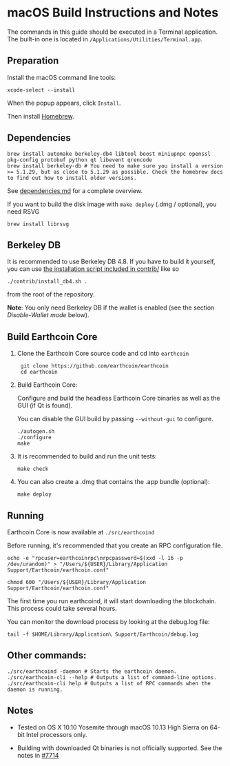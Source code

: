 macOS Build Instructions and Notes
====================================
The commands in this guide should be executed in a Terminal application.
The built-in one is located in `/Applications/Utilities/Terminal.app`.

Preparation
-----------
Install the macOS command line tools:

`xcode-select --install`

When the popup appears, click `Install`.

Then install [Homebrew](https://brew.sh).

Dependencies
----------------------

    brew install automake berkeley-db4 libtool boost miniupnpc openssl pkg-config protobuf python qt libevent qrencode
    brew install berkeley-db # You need to make sure you install a version >= 5.1.29, but as close to 5.1.29 as possible. Check the homebrew docs to find out how to install older versions.

See [dependencies.md](dependencies.md) for a complete overview.

If you want to build the disk image with `make deploy` (.dmg / optional), you need RSVG

    brew install librsvg

Berkeley DB
-----------
It is recommended to use Berkeley DB 4.8. If you have to build it yourself,
you can use [the installation script included in contrib/](/contrib/install_db4.sh)
like so

```shell
./contrib/install_db4.sh .
```

from the root of the repository.

**Note**: You only need Berkeley DB if the wallet is enabled (see the section *Disable-Wallet mode* below).

Build Earthcoin Core
------------------------

1. Clone the Earthcoin Core source code and cd into `earthcoin`

        git clone https://github.com/earthcoin/earthcoin
        cd earthcoin

2.  Build Earthcoin Core:

    Configure and build the headless Earthcoin Core binaries as well as the GUI (if Qt is found).

    You can disable the GUI build by passing `--without-gui` to configure.

        ./autogen.sh
        ./configure
        make

3.  It is recommended to build and run the unit tests:

        make check

4.  You can also create a .dmg that contains the .app bundle (optional):

        make deploy

Running
-------

Earthcoin Core is now available at `./src/earthcoind`

Before running, it's recommended that you create an RPC configuration file.

    echo -e "rpcuser=earthcoinrpc\nrpcpassword=$(xxd -l 16 -p /dev/urandom)" > "/Users/${USER}/Library/Application Support/Earthcoin/earthcoin.conf"

    chmod 600 "/Users/${USER}/Library/Application Support/Earthcoin/earthcoin.conf"

The first time you run earthcoind, it will start downloading the blockchain. This process could take several hours.

You can monitor the download process by looking at the debug.log file:

    tail -f $HOME/Library/Application\ Support/Earthcoin/debug.log

Other commands:
-------

    ./src/earthcoind -daemon # Starts the earthcoin daemon.
    ./src/earthcoin-cli --help # Outputs a list of command-line options.
    ./src/earthcoin-cli help # Outputs a list of RPC commands when the daemon is running.

Notes
-----

* Tested on OS X 10.10 Yosemite through macOS 10.13 High Sierra on 64-bit Intel processors only.

* Building with downloaded Qt binaries is not officially supported. See the notes in [#7714](https://github.com/earthcoin/earthcoin/issues/7714)
